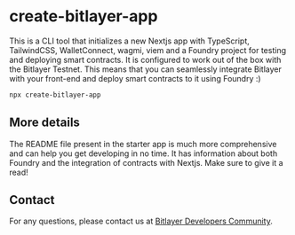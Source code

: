 # create-bitlayer-app

This is a CLI tool that initializes a new Nextjs app with TypeScript, TailwindCSS, WalletConnect, wagmi, viem and a Foundry project for testing and deploying smart contracts. It is configured to work out of the box with the Bitlayer Testnet. This means that you can seamlessly integrate Bitlayer with your front-end and deploy smart contracts to it using Foundry :&#41;

```bash
npx create-bitlayer-app
```

## More details
The README file present in the starter app is much more comprehensive and can help you get developing in no time. It has information about both Foundry and the integration of contracts with Nextjs. Make sure to give it a read!

## Contact
For any questions, please contact us at [Bitlayer Developers Community](https://t.me/+oqkpw7Sqm3U1NGNl).